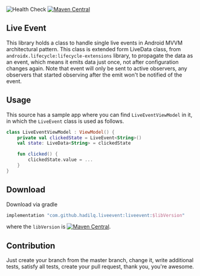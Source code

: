 ![Health Check](https://github.com/hadilq/LiveEvent/workflows/Health%20Check/badge.svg?branch=main)
[![Maven Central](https://maven-badges.herokuapp.com/maven-central/com.github.hadilq.liveevent/liveevent/badge.svg)](https://maven-badges.herokuapp.com/maven-central/com.github.hadilq.liveevent/liveevent)

Live Event
---
This library holds a class to handle single live events in Android MVVM architectural pattern. This class is extended
form LiveData class, from `androidx.lifecycle:lifecycle-extensions` library, to propagate the data as an event,
which means it emits data just once, not after configuration changes again. Note that event will only be sent 
to active observers, any observers that started observing after the emit won't be notified of the event. 

Usage
---
This source has a sample app where you can find `LiveEventViewModel` in it, in which the `LiveEvent` class is used as
follows.
```kotlin
class LiveEventViewModel : ViewModel() {
    private val clickedState = LiveEvent<String>()
    val state: LiveData<String> = clickedState

    fun clicked() {
        clickedState.value = ...
    }
}
```

Download
---
Download via gradle
```groovy
implementation "com.github.hadilq.liveevent:liveevent:$libVersion"
```
where the `libVersion` is [![Maven Central](https://maven-badges.herokuapp.com/maven-central/com.github.hadilq.liveevent/liveevent/badge.svg)](https://maven-badges.herokuapp.com/maven-central/com.github.hadilq.liveevent/liveevent).

Contribution
---
Just create your branch from the master branch, change it, write additional tests, satisfy all tests, create your pull
request, thank you, you're awesome.

